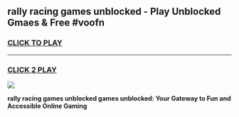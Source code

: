 
## rally racing games unblocked - Play Unblocked Gmaes & Free #voofn
<h3>
<a href="https://premium.freeplayer.one?title=rally_racing_games_unblocked&ref=01M">CLICK TO PLAY</a></h3>
<hr>

<h3>
<a href="https://premium.freeplayer.one?title=rally_racing_games_unblocked&ref=01M">CLICK 2 PLAY</a>
  
</h3>

<a href="https://premium.freeplayer.one?title=rally_racing_games_unblocked&ref=01M"><img src="https://clearcache.store/games.png"></a>


**rally racing games unblocked games unblocked: Your Gateway to Fun and Accessible Online Gaming**
